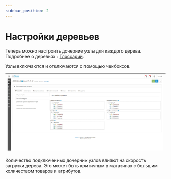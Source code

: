 ```yaml
---
sidebar_position: 2
---
```


# Настройки деревьев

Теперь можно настроить дочерние узлы для каждого дерева. Подробнее о деревьях : [Глоссарий](../general-info/glossary.md).

Узлы включаются и отключаются с помощью чекбоксов.

| ![Настройки деревьев](/img/tutorial/tree_settings.jpg) |
|-|

Количество подключенных дочерних узлов влияют на скорость загрузки дерева. Это может быть критичным в магазинах с большим количеством товаров и атрибутов.
